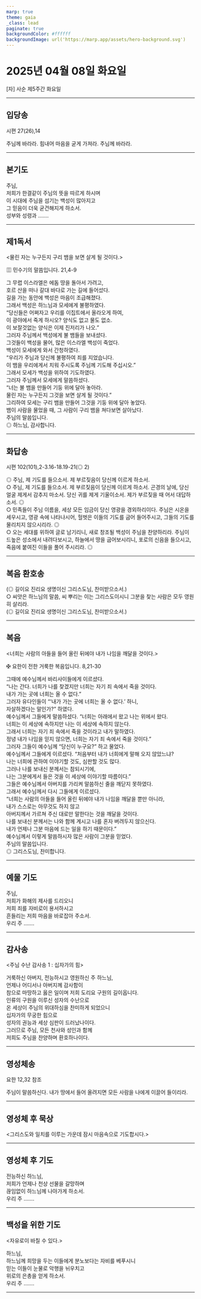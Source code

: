 ```yaml
---
marp: true
theme: gaia
_class: lead
paginate: true
backgroundColor: #ffffff
backgroundImage: url('https://marp.app/assets/hero-background.svg')
---
```


# 2025년 04월 08일 화요일

[자] 사순 제5주간 화요일  




---

## 입당송

시편 27(26),14

주님께 바라라. 힘내어 마음을 굳게 가져라. 주님께 바라라.  
  


---

## 본기도

주님,  
저희가 한결같이 주님의 뜻을 따르게 하시며  
이 시대에 주님을 섬기는 백성이 많아지고  
그 믿음이 더욱 굳건해지게 하소서.  
성부와 성령과 …….  
  


---

## 제1독서

<물린 자는 누구든지 구리 뱀을 보면 살게 될 것이다.>

▥ 민수기의 말씀입니다. 21,4-9

그 무렵 이스라엘은 에돔 땅을 돌아서 가려고,  
호르 산을 떠나 갈대 바다로 가는 길에 들어섰다.  
길을 가는 동안에 백성은 마음이 조급해졌다.  
그래서 백성은 하느님과 모세에게 불평하였다.  
“당신들은 어쩌자고 우리를 이집트에서 올라오게 하여,  
이 광야에서 죽게 하시오? 양식도 없고 물도 없소.  
이 보잘것없는 양식은 이제 진저리가 나오.”  
그러자 주님께서 백성에게 불 뱀들을 보내셨다.  
그것들이 백성을 물어, 많은 이스라엘 백성이 죽었다.  
백성이 모세에게 와서 간청하였다.  
“우리가 주님과 당신께 불평하여 죄를 지었습니다.  
이 뱀을 우리에게서 치워 주시도록 주님께 기도해 주십시오.”  
그래서 모세가 백성을 위하여 기도하였다.  
그러자 주님께서 모세에게 말씀하셨다.  
“너는 불 뱀을 만들어 기둥 위에 달아 놓아라.  
물린 자는 누구든지 그것을 보면 살게 될 것이다.”  
그리하여 모세는 구리 뱀을 만들어 그것을 기둥 위에 달아 놓았다.  
뱀이 사람을 물었을 때, 그 사람이 구리 뱀을 쳐다보면 살아났다.  
주님의 말씀입니다.  
◎ 하느님, 감사합니다.  
  


---

## 화답송

시편 102(101),2-3.16-18.19-21(◎ 2)

◎ 주님, 제 기도를 들으소서. 제 부르짖음이 당신께 이르게 하소서.  
○ 주님, 제 기도를 들으소서. 제 부르짖음이 당신께 이르게 하소서. 곤경의 날에, 당신 얼굴 제게서 감추지 마소서. 당신 귀를 제게 기울이소서. 제가 부르짖을 때 어서 대답하소서. ◎  
○ 민족들이 주님 이름을, 세상 모든 임금이 당신 영광을 경외하리이다. 주님은 시온을 세우시고, 영광 속에 나타나시어, 헐벗은 이들의 기도를 굽어 들어주시고, 그들의 기도를 물리치지 않으시리라. ◎  
○ 오는 세대를 위하여 글로 남기리니, 새로 창조될 백성이 주님을 찬양하리라. 주님이 드높은 성소에서 내려다보시고, 하늘에서 땅을 굽어보시리니, 포로의 신음을 들으시고, 죽음에 붙여진 이들을 풀어 주시리라. ◎  
  


---

## 복음 환호송

(◎ 길이요 진리요 생명이신 그리스도님, 찬미받으소서.)  
○ 씨앗은 하느님의 말씀, 씨 뿌리는 이는 그리스도이시니 그분을 찾는 사람은 모두 영원히 살리라.  
(◎ 길이요 진리요 생명이신 그리스도님, 찬미받으소서.)  
  


---

## 복음

<너희는 사람의 아들을 들어 올린 뒤에야 내가 나임을 깨달을 것이다.>

✠ 요한이 전한 거룩한 복음입니다. 8,21-30

그때에 예수님께서 바리사이들에게 이르셨다.  
“나는 간다. 너희가 나를 찾겠지만 너희는 자기 죄 속에서 죽을 것이다.  
내가 가는 곳에 너희는 올 수 없다.”  
그러자 유다인들이 “‘내가 가는 곳에 너희는 올 수 없다.’ 하니,  
자살하겠다는 말인가?” 하였다.  
예수님께서 그들에게 말씀하셨다. “너희는 아래에서 왔고 나는 위에서 왔다.  
너희는 이 세상에 속하지만 나는 이 세상에 속하지 않는다.  
그래서 너희는 자기 죄 속에서 죽을 것이라고 내가 말하였다.  
정녕 내가 나임을 믿지 않으면, 너희는 자기 죄 속에서 죽을 것이다.”  
그러자 그들이 예수님께 “당신이 누구요?” 하고 물었다.  
예수님께서 그들에게 이르셨다. “처음부터 내가 너희에게 말해 오지 않았느냐?  
나는 너희에 관하여 이야기할 것도, 심판할 것도 많다.  
그러나 나를 보내신 분께서는 참되시기에,  
나는 그분에게서 들은 것을 이 세상에 이야기할 따름이다.”  
그들은 예수님께서 아버지를 가리켜 말씀하신 줄을 깨닫지 못하였다.  
그래서 예수님께서 다시 그들에게 이르셨다.  
“너희는 사람의 아들을 들어 올린 뒤에야 내가 나임을 깨달을 뿐만 아니라,  
내가 스스로는 아무것도 하지 않고  
아버지께서 가르쳐 주신 대로만 말한다는 것을 깨달을 것이다.  
나를 보내신 분께서는 나와 함께 계시고 나를 혼자 버려두지 않으신다.  
내가 언제나 그분 마음에 드는 일을 하기 때문이다.”  
예수님께서 이렇게 말씀하시자 많은 사람이 그분을 믿었다.  
주님의 말씀입니다.  
◎ 그리스도님, 찬미합니다.  
  


---

## 예물 기도

주님,  
저희가 화해의 제사를 드리오니  
저희 죄를 자비로이 용서하시고  
흔들리는 저희 마음을 바로잡아 주소서.  
우리 주 …….  
  


---

## 감사송

<주님 수난 감사송 1 : 십자가의 힘>

거룩하신 아버지, 전능하시고 영원하신 주 하느님,  
언제나 어디서나 아버지께 감사함이  
참으로 마땅하고 옳은 일이며 저희 도리요 구원의 길이옵니다.  
인류의 구원을 이루신 성자의 수난으로  
온 세상이 주님의 위대하심을 찬미하게 되었으니  
십자가의 무궁한 힘으로  
성자의 권능과 세상 심판이 드러났나이다.  
그러므로 주님, 모든 천사와 성인과 함께  
저희도 주님을 찬양하며 환호하나이다.  
  


---

## 영성체송

요한 12,32 참조

주님이 말씀하신다. 내가 땅에서 들어 올려지면 모든 사람을 나에게 이끌어 들이리라.  
  


---

## 영성체 후 묵상

<그리스도와 일치를 이루는 가운데 잠시 마음속으로 기도합시다.>  


---

## 영성체 후 기도

전능하신 하느님,  
저희가 언제나 천상 선물을 갈망하며  
끊임없이 하느님께 나아가게 하소서.  
우리 주 …….  
  


---

## 백성을 위한 기도

<자유로이 바칠 수 있다.>

하느님,  
하느님께 희망을 두는 이들에게 분노보다는 자비를 베푸시니  
믿는 이들이 눈물로 악행을 뉘우치고  
위로의 은총을 얻게 하소서.  
우리 주 …….  
  


---